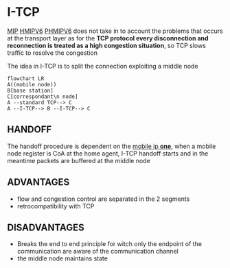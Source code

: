 #  I-TCP

[MIP](MOBILE_IP.md) [HMIPV6](HIERARCHICAL_MOBILE_IPV6.md) [PHMIPV6](PROXY_HIERARCHICAL_MOBILE_IPV6.md)  does not take in to account the problems that occurs at the transport layer as for the **TCP protocol every disconnection and reconnection is treated as a high congestion situation**, so TCP slows traffic to resolve the congestion 

The idea in I-TCP is to split the connection exploiting a middle node

```mermaid
flowchart LR
A((mobile node))
B[base station]
C[correspondant\n node]
A --standard TCP--> C
A --I-TCP--> B --I-TCP--> C
```

## HANDOFF

The handoff procedure is dependent on the [mobile ip **one**](MOBILE_IP.md), when a mobile node register is CoA at the home agent, I-TCP handoff starts and in the meantime packets are buffered at the middle node

## ADVANTAGES

- flow and congestion control are separated in the 2 segments
- retrocompatibility with TCP 

## DISADVANTAGES

- Breaks the end to end principle for witch only the endpoint of the communication are aware of the communication channel
- the middle node maintains state


